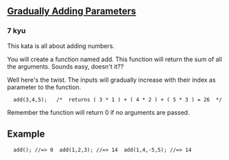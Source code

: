 <h2><a href=https://www.codewars.com/kata/555b73a81a6285b6ce000047/train/javascript target="_blank">Gradually Adding Parameters</a></h2><h3>7 kyu</h3><p>This kata is all about adding numbers.</p><p>You will create a function named add. This function will return the sum of all the arguments. Sounds easy, doesn't it??</p><p>Well here's the twist. The inputs will gradually increase with their index as parameter to the function.</p><pre><code class="language-javascript">  <span class="cm-variable">add</span>(<span class="cm-number">3</span>,<span class="cm-number">4</span>,<span class="cm-number">5</span>);   <span class="cm-comment">/*</span><span class="cm-comment">  returns ( 3 * 1 ) + ( 4 * 2 ) + ( 5 * 3 ) = 26</span><span class="cm-comment">  */</span></code></pre><pre style="display: none;"><code class="language-ruby">  <span class="cm-variable">add</span>(<span class="cm-number">3</span>,<span class="cm-number">4</span>,<span class="cm-number">5</span>) <span class="cm-comment">#returns (3*1)+(4*2)+(5*3)=26</span></code></pre><pre style="display: none;"><code class="language-python">  <span class="cm-variable">add</span>(<span class="cm-number">3</span>,<span class="cm-number">4</span>,<span class="cm-number">5</span>) <span class="cm-comment">#returns (3*1)+(4*2)+(5*3)=26</span></code></pre><pre style="display: none;"><code class="language-haskell"><span class="cm-variable">add</span>(<span class="cm-number">3</span>,<span class="cm-number">4</span>,<span class="cm-number">5</span>) `<span class="cm-variable">shouldBe</span>` <span class="cm-number">3</span> <span class="cm-builtin">*</span> <span class="cm-number">1</span> <span class="cm-builtin">+</span> <span class="cm-number">4</span> <span class="cm-builtin">*</span> <span class="cm-number">2</span> <span class="cm-builtin">+</span> <span class="cm-number">5</span> <span class="cm-builtin">*</span> <span class="cm-number">3</span> <span class="cm-comment">-- = 26  </span></code></pre><pre style="display: none;"><code class="language-rust">  <span class="cm-variable">add</span>(&amp;[<span class="cm-number">3</span>,<span class="cm-number">4</span>,<span class="cm-number">5</span>]); <span class="cm-comment">// returns (3*1)+(4*2)+(5*3)=26</span></code></pre><p>Remember the function will return 0 if no arguments are passed.</p><h2 id="example">Example</h2><pre><code class="language-javascript">  <span class="cm-variable">add</span>(); <span class="cm-comment">//=&gt; 0</span>  <span class="cm-variable">add</span>(<span class="cm-number">1</span>,<span class="cm-number">2</span>,<span class="cm-number">3</span>); <span class="cm-comment">//=&gt; 14</span>  <span class="cm-variable">add</span>(<span class="cm-number">1</span>,<span class="cm-number">4</span>,<span class="cm-operator">-</span><span class="cm-number">5</span>,<span class="cm-number">5</span>); <span class="cm-comment">//=&gt; 14</span></code></pre><pre style="display: none;"><code class="language-ruby">  <span class="cm-variable">add</span>() <span class="cm-comment">#=&gt; 0</span>  <span class="cm-variable">add</span>(<span class="cm-number">1</span>,<span class="cm-number">2</span>,<span class="cm-number">3</span>) <span class="cm-comment">#=&gt; 14</span>  <span class="cm-variable">add</span>(<span class="cm-number">1</span>,<span class="cm-number">4</span>,<span class="cm-operator">-</span><span class="cm-number">5</span>,<span class="cm-number">5</span>) <span class="cm-comment">#=&gt; 14</span></code></pre><pre style="display: none;"><code class="language-python">  <span class="cm-variable">add</span>() <span class="cm-comment">#=&gt; 0</span>  <span class="cm-variable">add</span>(<span class="cm-number">1</span>,<span class="cm-number">2</span>,<span class="cm-number">3</span>) <span class="cm-comment">#=&gt; 14</span>  <span class="cm-variable">add</span>(<span class="cm-number">1</span>,<span class="cm-number">4</span>,<span class="cm-operator">-</span><span class="cm-number">5</span>,<span class="cm-number">5</span>) <span class="cm-comment">#=&gt; 14</span></code></pre><pre style="display: none;"><code class="language-haskell"><span class="cm-variable">add</span> [        ] `<span class="cm-variable">shouldBe</span>`  <span class="cm-number">0</span><span class="cm-variable">add</span> [<span class="cm-number">1</span>,<span class="cm-number">2</span>,<span class="cm-number">3</span>   ] `<span class="cm-variable">shouldBe</span>` <span class="cm-number">14</span><span class="cm-variable">add</span> [<span class="cm-number">1</span>,<span class="cm-number">4</span>,<span class="cm-builtin">-</span><span class="cm-number">5</span>,<span class="cm-number">5</span>] `<span class="cm-variable">shouldBe</span>` <span class="cm-number">14</span></code></pre><pre style="display: none;"><code class="language-rust">  <span class="cm-variable">add</span>(&amp;[]); <span class="cm-comment">//=&gt; 0</span>  <span class="cm-variable">add</span>(&amp;[<span class="cm-number">1</span>,<span class="cm-number">2</span>,<span class="cm-number">3</span>]); <span class="cm-comment">//=&gt; 14</span>  <span class="cm-variable">add</span>(&amp;[<span class="cm-number">1</span>,<span class="cm-number">4</span>,<span class="cm-operator">-</span><span class="cm-number">5</span>,<span class="cm-number">5</span>]); <span class="cm-comment">//=&gt; 14</span></code></pre>